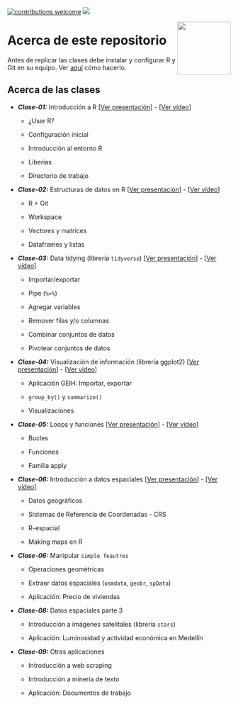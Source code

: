 [![contributions welcome](https://img.shields.io/badge/contributions-welcome-brightgreen.svg?style=flat)](https://github.com/taller-R/taller_r-202102/issues) ![](https://img.shields.io/github/followers/taller-R?style=social)

<img src="https://avatars0.githubusercontent.com/u/69440432?s=400&u=96b3e58c713578b563d5c3d3c259f34965ac8e33&v=4" align="right" width=120 height=120 alt="" />

# Acerca de este repositorio

Antes de replicar las clases debe instalar y configurar R y Git en su equipo. Ver [aquí](https://lectures-blog.gitlab.io/R-initial-setup/) cómo hacerlo.

## Acerca de las clases

* ***Clase-01:*** Introducción a R [[Ver presentación](https://lectures-blog.gitlab.io/cief_01/)] - [[Ver vídeo](https://www.youtube.com/watch?v=SZu4b1TagTk)]
  
  + ¿Usar R?
  
  + Configuración inicial
  
  + Introducción al entorno R
  
  + Líberias
  
  + Directorio de trabajo

* ***Clase-02:*** Estructuras de datos en R [[Ver presentación](https://lectures-blog.gitlab.io/cief_02/)] - [[Ver vídeo](https://www.youtube.com/watch?v=ar62EZlTIhE)]

  + R + Git
  
  + Workspace

  + Vectores y matrices 
  
  + Dataframes y listas

* ***Clase-03:*** Data tidying (librería ``tidyverse``) [[Ver presentación](https://lectures-blog.gitlab.io/cief_03/)] - [[Ver vídeo](https://www.youtube.com/watch?v=U2ltwKE-UvY&t=2315s)]

  + Importar/exportar

  + Pipe (`%>%`)

  + Agregar variables

  + Remover filas y/o columnas

  + Combinar conjuntos de datos

  + Pivotear conjuntos de datos

* ***Clase-04:*** Visualización de información (librería ggplot2) [[Ver presentación](https://lectures-blog.gitlab.io/cief_04/)] - [[Ver vídeo](https://www.youtube.com/watch?v=LbxJZ-wCFY8&t=5s)]

  + Aplicación GEIH: Importar, exportar 
  
  + `group_by()` y `summarize()`
  
  + Visualizaciones

* ***Clase-05:*** Loops y funciones [[Ver presentación](https://lectures-blog.gitlab.io/cief_05/)] - [[Ver vídeo](https://www.youtube.com/watch?v=So7097qIAqI)]
  
  + Bucles 
  
  + Funciones
  
  + Familia apply

* ***Clase-06:*** Introducción a datos espaciales [[Ver presentación](https://lectures-blog.gitlab.io/cief_06/)] - [[Ver vídeo](https://www.youtube.com/watch?v=So7097qIAqI)]

   + Datos geográficos

   + Sistemas de Referencia de Coordenadas - CRS

   + R-espacial
   
   + Making maps en R

* ***Clase-06:*** Manipular `simple feautres`

   + Operaciones geométricas
   
   + Extraer datos espaciales (``osmdata``, ``geobr``, ``spData``)
      
   + Aplicación: Precio de viviendas

* ***Clase-08:*** Datos espaciales parte 3

   + Introducción a imágenes satelitales (librería ``stars``)
   
   + Aplicación: Luminosidad y actividad económica en Medellín

* ***Clase-09:*** Otras aplicaciones

  + Introducción a web scraping

  + Introducción a minería de texto
  
  + Aplicación: Documentos de trabajo
  
  

